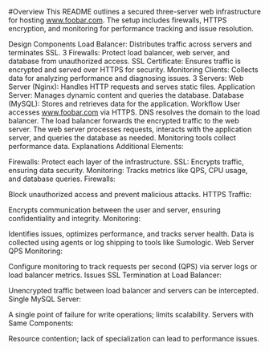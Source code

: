 #Overview
This README outlines a secured three-server web infrastructure for hosting www.foobar.com. The setup includes firewalls, HTTPS encryption, and monitoring for performance tracking and issue resolution.

Design
Components
Load Balancer: Distributes traffic across servers and terminates SSL.
3 Firewalls: Protect load balancer, web server, and database from unauthorized access.
SSL Certificate: Ensures traffic is encrypted and served over HTTPS for security.
Monitoring Clients: Collects data for analyzing performance and diagnosing issues.
3 Servers:
Web Server (Nginx): Handles HTTP requests and serves static files.
Application Server: Manages dynamic content and queries the database.
Database (MySQL): Stores and retrieves data for the application.
Workflow
User accesses www.foobar.com via HTTPS.
DNS resolves the domain to the load balancer.
The load balancer forwards the encrypted traffic to the web server.
The web server processes requests, interacts with the application server, and queries the database as needed.
Monitoring tools collect performance data.
Explanations
Additional Elements:

Firewalls: Protect each layer of the infrastructure.
SSL: Encrypts traffic, ensuring data security.
Monitoring: Tracks metrics like QPS, CPU usage, and database queries.
Firewalls:

Block unauthorized access and prevent malicious attacks.
HTTPS Traffic:

Encrypts communication between the user and server, ensuring confidentiality and integrity.
Monitoring:

Identifies issues, optimizes performance, and tracks server health.
Data is collected using agents or log shipping to tools like Sumologic.
Web Server QPS Monitoring:

Configure monitoring to track requests per second (QPS) via server logs or load balancer metrics.
Issues
SSL Termination at Load Balancer:

Unencrypted traffic between load balancer and servers can be intercepted.
Single MySQL Server:

A single point of failure for write operations; limits scalability.
Servers with Same Components:

Resource contention; lack of specialization can lead to performance issues.
